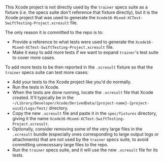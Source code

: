 This Xcode project is not directly used by the `trainer` specs suite as a fixture (i.e. the specs suite don't reference that fixture directly), but it is the Xcode project that was used to generate the `Xcode16-Mixed-XCTest-SwiftTesting-Project.xcresult` file.

The only reason it is committed to the repo is to:
 - Provide a reference to what tests were used to generate the `Xcode16-Mixed-XCTest-SwiftTesting-Project.xcresult` file.
 - Make it easy to add more tests if we want to expand `trainer`'s test suite to cover more cases.

To add more tests to be then reported in the `.xcresult` fixture so that the `trainer` specs suite can test more cases:
 - Add your tests to the Xcode project like you'd do normally.
 - Run the tests in Xcode.
 - When the tests are done running, locate the `.xcresult` file that Xcode created. It'll typically be in the `~/Library/Developer/Xcode/DerivedData/{project-name}-{project-uuid}/Logs/Test/` directory.
 - Copy the new `.xcresult` file and paste it in the `spec/fixtures` directory, giving it the name `Xcode16-Mixed-XCTest-SwiftTesting-Project.xcresult`.
 - Optionally, consider removing some of the very large files in the `.xcresult` bundle (especially ones corresponding to large output logs or attachments) that are not used by the `trainer` specs suite, to avoid committing unnecessary large files to the repo.
 - Run the `trainer` specs suite, and it will use the new `.xcresult` file for its tests.
